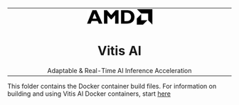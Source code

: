 ﻿<table class="sphinxhide">
 <tr>
   <td align="center"><img src="https://raw.githubusercontent.com/Xilinx/Image-Collateral/main/xilinx-logo.png" width="30%"/><h1>Vitis AI</h1><h0>Adaptable & Real-Time AI Inference Acceleration</h0>
   </td>
 </tr>
</table>

This folder contains the Docker container build files.  For information on building and using Vitis AI Docker containers, start [here](https://xilinx.github.io/Vitis-AI/docs/install/install.html)
